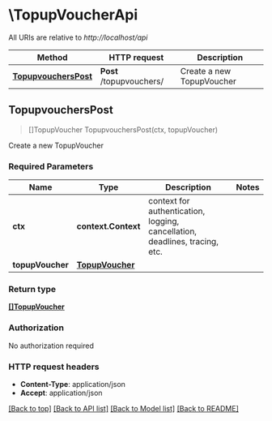 # \TopupVoucherApi

All URIs are relative to *http://localhost/api*

Method | HTTP request | Description
------------- | ------------- | -------------
[**TopupvouchersPost**](TopupVoucherApi.md#TopupvouchersPost) | **Post** /topupvouchers/ | Create a new TopupVoucher



## TopupvouchersPost

> []TopupVoucher TopupvouchersPost(ctx, topupVoucher)

Create a new TopupVoucher

### Required Parameters


Name | Type | Description  | Notes
------------- | ------------- | ------------- | -------------
**ctx** | **context.Context** | context for authentication, logging, cancellation, deadlines, tracing, etc.
**topupVoucher** | [**TopupVoucher**](TopupVoucher.md)|  | 

### Return type

[**[]TopupVoucher**](TopupVoucher.md)

### Authorization

No authorization required

### HTTP request headers

- **Content-Type**: application/json
- **Accept**: application/json

[[Back to top]](#) [[Back to API list]](../README.md#documentation-for-api-endpoints)
[[Back to Model list]](../README.md#documentation-for-models)
[[Back to README]](../README.md)

